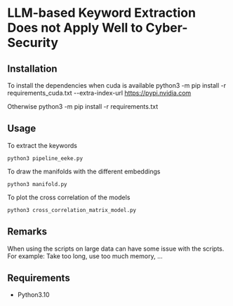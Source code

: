 # LLM-based Keyword Extraction Does not Apply Well to Cyber-Security

## Installation

To install the dependencies when cuda is available
    python3 -m pip install -r requirements_cuda.txt --extra-index-url https://pypi.nvidia.com

Otherwise
    python3 -m pip install -r requirements.txt

## Usage

To extract the keywords

    python3 pipeline_eeke.py

To draw the manifolds with the different embeddings

    python3 manifold.py

To plot the cross correlation of the models

    python3 cross_correlation_matrix_model.py

## Remarks

When using the scripts on large data can have some issue with the scripts. For example: Take too long, use too much memory, ...

## Requirements

- Python3.10
